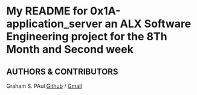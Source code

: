 # My README for 0x1A-application_server an ALX Software Engineering project for the 8Th Month and Second week 
## AUTHORS & CONTRIBUTORS
Graham S. PAul [Github](https://www.github.com/gpaul988) / [Gmail](gpaul988@gmail.com)
